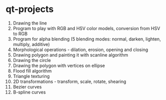 # qt-projects

1. Drawing the line
2. Program to play with RGB and HSV color models, conversion from HSV to RGB
3. Program for alpha blending (5 blending modes: normal, darken, lighten, multiply, additive)
4. Morphological operations - dilation, erosion, opening and closing
5. Drawing polygon and painting it with scanline algorithm
6. Drawing the circle
7. Drawing the polygon with vertices on ellipse
8. Flood fill algorithm
9. Triangle texturing
10. 2D transformations - transform, scale, rotate, shearing
11. Bezier curves
12. B-spline curves
